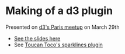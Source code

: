 # Making of a d3 plugin

Presented on [d3's Paris meetup](http://www.meetup.com/fr-FR/D3-js-Paris/events/228893796/) on March 29th

- [See the slides here](http://david.nowinsky.net/d3-plugin-making-of)
- See [Toucan Toco's sparklines plugin](http://github.com/ToucanToco/sparklines)
